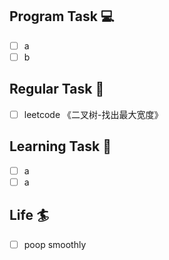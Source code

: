 

## Program Task  💻
- [ ] a
- [ ] b

## Regular Task  🤡
- [ ] leetcode 《二叉树-找出最大宽度》

## Learning Task 🎯
- [ ] a
- [ ] a

## Life 🏄
- [ ] poop smoothly